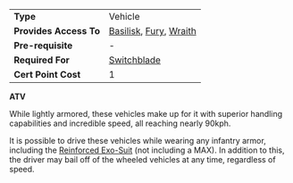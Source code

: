 |                        |                                                                                                   |
| ---------------------- | ------------------------------------------------------------------------------------------------- |
| **Type**               | Vehicle                                                                                           |
| **Provides Access To** | [Basilisk](../vehicles/Basilisk.md), [Fury](../vehicles/Fury.md), [Wraith](../vehicles/Wraith.md) |
| **Pre-requisite**      | \-                                                                                                |
| **Required For**       | [Switchblade](../items/Switchblade.md)                                                            |
| **Cert Point Cost**    | 1                                                                                                 |

**ATV**

While lightly armored, these vehicles make up for it with superior handling
capabilities and incredible speed, all reaching nearly 90kph.

It is possible to drive these vehicles while wearing any infantry armor,
including the [Reinforced Exo-Suit](../armor/Reinforced_Exo-Suit.md) (not
including a MAX). In addition to this, the driver may bail off of the wheeled
vehicles at any time, regardless of speed.

<!--[Category:Certification](../Category:Certification.md)-->
